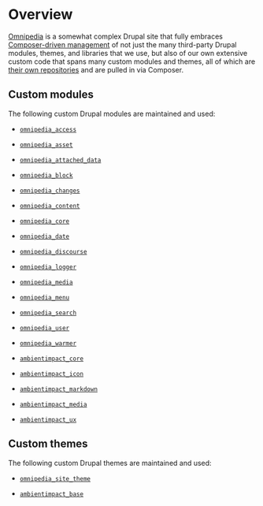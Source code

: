 # Overview

[Omnipedia](https://omnipedia.app/) is a somewhat complex Drupal site that fully
embraces [Composer-driven
management](https://www.drupal.org/docs/develop/using-composer) of not just the
many third-party Drupal modules, themes, and libraries that we use, but also of
our own extensive custom code that spans many custom modules and themes, all of
which are [their own
repositories](https://github.com/orgs/neurocracy/repositories?sort=name) and are
pulled in via Composer.

## Custom modules

The following custom Drupal modules are maintained and used:

* [`omnipedia_access`](https://github.com/neurocracy/drupal-omnipedia-access)

* [`omnipedia_asset`](https://github.com/neurocracy/drupal-omnipedia-asset)

* [`omnipedia_attached_data`](https://github.com/neurocracy/drupal-omnipedia-attached-data)

* [`omnipedia_block`](https://github.com/neurocracy/drupal-omnipedia-block)

* [`omnipedia_changes`](https://github.com/neurocracy/drupal-omnipedia-changes)

* [`omnipedia_content`](https://github.com/neurocracy/drupal-omnipedia-content)

* [`omnipedia_core`](https://github.com/neurocracy/drupal-omnipedia-core)

* [`omnipedia_date`](https://github.com/neurocracy/drupal-omnipedia-date)

* [`omnipedia_discourse`](https://github.com/neurocracy/drupal-omnipedia-discourse)

* [`omnipedia_logger`](https://github.com/neurocracy/drupal-omnipedia-logger)

* [`omnipedia_media`](https://github.com/neurocracy/drupal-omnipedia-media)

* [`omnipedia_menu`](https://github.com/neurocracy/drupal-omnipedia-menu)

* [`omnipedia_search`](https://github.com/neurocracy/drupal-omnipedia-search)

* [`omnipedia_user`](https://github.com/neurocracy/drupal-omnipedia-user)

* [`omnipedia_warmer`](https://github.com/neurocracy/drupal-omnipedia-warmer)

* [`ambientimpact_core`](https://github.com/Ambient-Impact/drupal-ambientimpact-core)

* [`ambientimpact_icon`](https://github.com/Ambient-Impact/drupal-ambientimpact-icon)

* [`ambientimpact_markdown`](https://github.com/Ambient-Impact/drupal-ambientimpact-markdown)

* [`ambientimpact_media`](https://github.com/Ambient-Impact/drupal-ambientimpact-media)

* [`ambientimpact_ux`](https://github.com/Ambient-Impact/drupal-ambientimpact-ux)

## Custom themes

The following custom Drupal themes are maintained and used:

* [`omnipedia_site_theme`](https://github.com/neurocracy/drupal-omnipedia-site-theme)

* [`ambientimpact_base`](https://github.com/Ambient-Impact/drupal-ambientimpact-base)

